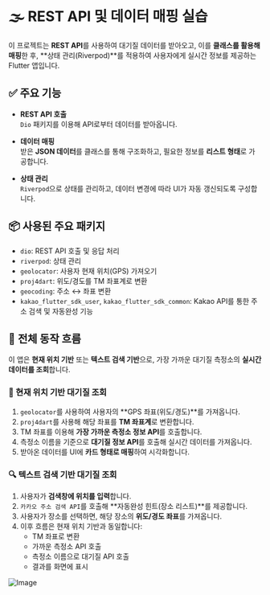 # 🌫️ REST API 및 데이터 매핑 실습

이 프로젝트는 **REST API**를 사용하여 대기질 데이터를 받아오고, 이를 **클래스를 활용해 매핑**한 후, **상태 관리(Riverpod)**를 적용하여 사용자에게 실시간 정보를 제공하는 Flutter 앱입니다.



## ✅ 주요 기능

- **REST API 호출**  
  `Dio` 패키지를 이용해 API로부터 데이터를 받아옵니다.

- **데이터 매핑**  
  받은 **JSON 데이터**를 클래스를 통해 구조화하고, 필요한 정보를 **리스트 형태**로 가공합니다.

- **상태 관리**  
  `Riverpod`으로 상태를 관리하고, 데이터 변경에 따라 UI가 자동 갱신되도록 구성합니다.



## 📦 사용된 주요 패키지

- `dio`: REST API 호출 및 응답 처리  
- `riverpod`: 상태 관리  
- `geolocator`: 사용자 현재 위치(GPS) 가져오기  
- `proj4dart`: 위도/경도를 TM 좌표계로 변환  
- `geocoding`: 주소 ↔ 좌표 변환  
- `kakao_flutter_sdk_user`, `kakao_flutter_sdk_common`: Kakao API를 통한 주소 검색 및 자동완성 기능



## 📲 전체 동작 흐름

이 앱은 **현재 위치 기반** 또는 **텍스트 검색 기반**으로, 가장 가까운 대기질 측정소의 **실시간 데이터를 조회**합니다.



### 📍 현재 위치 기반 대기질 조회

1. `geolocator`를 사용하여 사용자의 **GPS 좌표(위도/경도)**를 가져옵니다.  
2. `proj4dart`를 사용해 해당 좌표를 **TM 좌표계**로 변환합니다.  
3. TM 좌표를 이용해 **가장 가까운 측정소 정보 API**를 호출합니다.  
4. 측정소 이름을 기준으로 **대기질 정보 API**를 호출해 실시간 데이터를 가져옵니다.  
5. 받아온 데이터를 UI에 **카드 형태로 매핑**하여 시각화합니다.



### 🔍 텍스트 검색 기반 대기질 조회

1. 사용자가 **검색창에 위치를 입력**합니다.  
2. `카카오 주소 검색 API`를 호출해 **자동완성 힌트(장소 리스트)**를 제공합니다.  
3. 사용자가 장소를 선택하면, 해당 장소의 **위도/경도 좌표**를 가져옵니다.  
4. 이후 흐름은 현재 위치 기반과 동일합니다:
   - TM 좌표로 변환  
   - 가까운 측정소 API 호출  
   - 측정소 이름으로 대기질 API 호출  
   - 결과를 화면에 표시  

![Image](https://github.com/user-attachments/assets/14fbadd6-3d51-4682-85e4-672293c7cae5)

